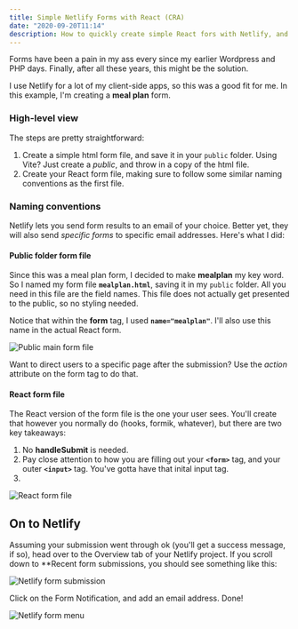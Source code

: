 ```yaml
---
title: Simple Netlify Forms with React (CRA)
date: "2020-09-20T11:14"
description: How to quickly create simple React fors with Netlify, and then send those results to an email address.
---
```


Forms have been a pain in my ass every since my earlier Wordpress and PHP days. Finally, after all these years, this might be the solution.

I use Netlify for a lot of my client-side apps, so this was a good fit for me.
In this example, I'm creating a **meal plan** form.

### High-level view
The steps are pretty straightforward:
1. Create a simple html form file, and save it in your `public` folder. Using Vite? Just create a *public*, and throw in a copy of the html file.
2. Create your React form file, making sure to follow some similar naming conventions as the first file.

### Naming conventions
Netlify lets you send form results to an email of your choice. Better yet, they will also send _specific forms_ to specific email addresses. Here's what I did:

#### Public folder form file
Since this was a meal plan form, I decided to make **mealplan** my key word. So I named my form file **`mealplan.html`**, saving it in my `public` folder. All you need in this file are the field names. This file does not actually get presented to the public, so no styling needed.

Notice that within the **form** tag, I used **`name="mealplan"`**. I'll also use this name in the actual React form.

![Public main form file](https://res.cloudinary.com/billpliske/image/upload/v1600626197/blog/forms-public-main.png)

Want to direct users to a specific page after the submission? Use the *action* attribute on the form tag to do that.



#### React form file
The React version of the form file is the one your user sees. You'll create that however you normally do (hooks, formik, whatever), but there are two key takeaways:

1. No **handleSubmit** is needed.
2. Pay close attention to how you are filling out your **`<form>`** tag, and your outer **`<input>`** tag. You've gotta have that inital input tag.
3.
![React form file](https://res.cloudinary.com/billpliske/image/upload/v1600626197/blog/forms-react-main.png)


## On to Netlify
Assuming your submission went through ok (you'll get a success message, if so), head over to the Overview tab of your Netlify project. If you scroll down to **Recent form submissions, you should see something like this:

![Netlify form submission](https://res.cloudinary.com/billpliske/image/upload/v1600627090/blog/netlify-form-submission.png)

Click on the Form Notification, and add an email address.  Done!

![Netlify form menu](https://res.cloudinary.com/billpliske/image/upload/v1600627189/blog/form-notification-menu.png)